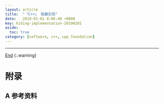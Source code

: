 ```yaml
---
layout: article
title:  "「C++」 隐藏实现"
date:   2019-01-01 8:06:40 +0800
key: hiding-implementation-20190101
aside:
  toc: true
category: [software, c++, cpp_foundation]
---
```

<span id='head'></span>

<!--more-->




-------------------  
[End](#head)
{:.warning}  


# 附录
## A 参考资料
